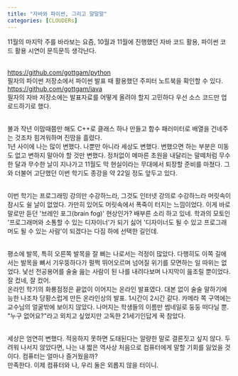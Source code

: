 ```yaml
---
title: "자바와 파이썬, 그리고 말말말"
categories: [CLOUDERs]
---
```

11월의 마지막 주를 바라보는 요즘, 10월과 11월에 진행했던 자바 코드 활용, 파이썬 코드 활용 시연이 문득문득 생각난다. <BR/><BR/>

<https://github.com/gottgam/python> <BR/>
필자의 파이썬 저장소에서 파이썬 발표 때 활용했던 주피터 노트북을 확인할 수 있다. <BR/>
<https://github.com/gottgam/java> <BR/>
필자의 자바 저장소에는 발표자료를 어떻게 올려야 할지 고민하다 우선 소스 코드만 업로드하기로 했다. <BR/><BR/>

불과 작년 이맘때쯤만 해도 C++로 클래스 하나 만들고 함수 패러미터로 배열을 건네주는 것조차 힘겨워하며 진땀을 흘렸다.<BR/>
1년 사이에 나는 많이 변했다. 나뿐만 아니라 세상도 변했다. 변했으면 하는 부분은 미동도 없고 변하지 말아야 할 것만 변했다. 정처없이 메마른 초원을 내달리는 말떼처럼 무수한 달과 무수한 날이 지나가고 11월도 막 현실이라는 무대에서 퇴장할 준비를 마쳤다. 그와 더불어 고단했던 이번 학기도 종강을 약 22일 정도 앞두고 있다.<BR/><BR/>

이번 학기는 프로그래밍 강의만 수강하느라, 그것도 인터넷 강의로 수강하느라 머릿속이 잠시도 쉴 날이 없었다. 가만히 있어도 머릿속에서 폭죽이 터지는 느낌이었다. 이게 바로 말로만 듣던 '브레인 포그(brain fog)' 현상인가? 배부른 소리 하고 있네. 학과의 모토인 '프로그래머와 소통할 수 있는 디자이너'가 되기 싫어 '디자이너도 될 수 있고 프로그래머도 될 수 있는 사람'이 되겠다는 다짐 하에 선택한 길인데.<BR/><BR/>

평소에 발목, 특히 오른쪽 발목을 잘 삐는 나로서는 걱정이 많았다. 다행히도 이쪽 길에서는 발목을 뼈서 기우뚱하다가 펄쩍 뛰어오르며 넘어질 위기를 모면하는 일 따위는 없었다. 낯선 전공용어를 술술 읊는 사람이 된 나를 내려다보며 나지막이 읊조릴 뿐이었다. 잘 컸네, 잘 컸어.<BR/>
온라인 학기의 화룡점정은 끝없이 이어지는 온라인 발표였다. 대본 없이 술술 말하기에 능한 나조차 당황스럽게 만든 온라인상의 발표. 1시간이 2시간 같다. 카메라 쪽 구역에는 교수님의 얼굴밖에 보이지 않았다. 나머지는 학생들의 이름만 썸네일로 둥둥 떠다닐 뿐. "누구 없어요?"라고 외치고 싶었지만 고독한 21세기인답게 꾹 참았다.<BR/><BR/>

세상은 엄연히 변했다. 적응하지 못하면 도태된다는 알량한 말로 결론짓고 싶지 않다. 두려워 나서지 않았다면, 나는 내 짧은 역사상 처음으로 컴퓨터에게 말할 기회를 잃었을 것이다. 컴퓨터는 얼마나 즐거웠을까?<BR/>
만족한다. 이제 컴퓨터와 나, 우리 둘은 외롭지 않을 터이니.
